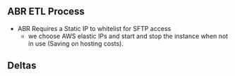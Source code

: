 ## ABR ETL Process

* ABR Requires a Static IP to whitelist for SFTP access 
  * we choose AWS elastic IPs and start and stop the instance when not in use (Saving on hosting costs).

## Deltas

